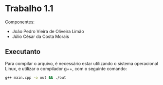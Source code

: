 # Trabalho 1.1 

Componentes:

- João Pedro Vieira de Oliveira Limão
- Júlio César da Costa Morais

## Executanto

Para compilar o arquivo, é necessário estar utilizando o sistema operacional Linux, e  utilizar o compilador g++, com o seguinte comando:

```bash
g++ main.cpp -o out && ./out
``` 
